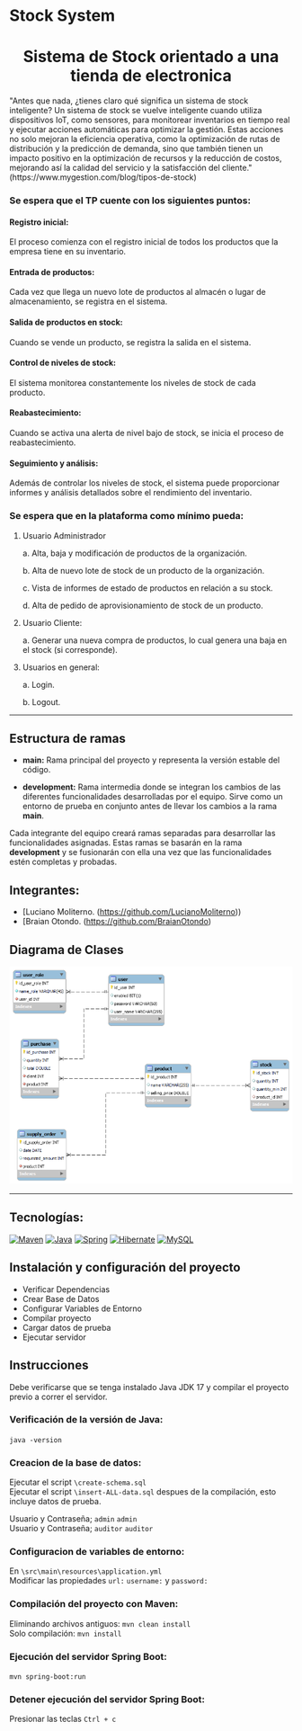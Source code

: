 # Stock System

<div align="center">
<h1> Sistema de Stock orientado a una tienda de electronica</h1>
</div>
"Antes que nada, ¿tienes claro qué significa un sistema de stock inteligente? Un sistema de stock se vuelve inteligente cuando utiliza dispositivos IoT, como sensores, para monitorear inventarios en tiempo real y ejecutar acciones automáticas para optimizar la gestión. Estas acciones no solo mejoran la eficiencia operativa, como la optimización de rutas de distribución y la predicción de demanda, sino que también tienen un impacto positivo en la optimización de recursos y la reducción de costos, mejorando así la calidad del servicio y la satisfacción del cliente."
(https://www.mygestion.com/blog/tipos-de-stock)

### Se espera que el TP cuente con los siguientes puntos:
#### Registro inicial: 

El proceso comienza con el registro inicial de todos los productos que la empresa
tiene en su inventario. 

#### Entrada de productos: 

Cada vez que llega un nuevo lote de productos al almacén o lugar de
almacenamiento, se registra en el sistema.

#### Salida de productos en stock: 

Cuando se vende un producto, se registra la salida en el sistema.

#### Control de niveles de stock: 

El sistema monitorea constantemente los niveles de stock de cada
producto. 

#### Reabastecimiento:

Cuando se activa una alerta de nivel bajo de stock, se inicia el proceso de
reabastecimiento. 

#### Seguimiento y análisis: 

Además de controlar los niveles de stock, el sistema puede proporcionar
informes y análisis detallados sobre el rendimiento del inventario. 

### Se espera que en la plataforma como mínimo pueda:
1. Usuario Administrador
   
    a. Alta, baja y modificación de productos de la organización.
   
    b. Alta de nuevo lote de stock de un producto de la organización.
   
    c. Vista de informes de estado de productos en relación a su stock.
   
    d. Alta de pedido de aprovisionamiento de stock de un producto.
   
3. Usuario Cliente:
   
    a. Generar una nueva compra de productos, lo cual genera una baja en el stock (si corresponde).
   
5. Usuarios en general:
   
    a. Login.
   
    b. Logout.
---
## Estructura de ramas
- **main:**
Rama principal del proyecto y representa la versión estable del código.

- **development:**
Rama intermedia donde se integran los cambios de las diferentes funcionalidades desarrolladas por el equipo. Sirve como un entorno de prueba en conjunto antes de llevar los cambios a la rama **main**.

Cada integrante del equipo creará ramas separadas para desarrollar las funcionalidades asignadas. Estas ramas se basarán en la rama **development** y se fusionarán con ella una vez que las funcionalidades estén completas y probadas.


## Integrantes:
- [Luciano Moliterno. (https://github.com/LucianoMoliterno))
- [Braian Otondo. (https://github.com/BraianOtondo)

## Diagrama de Clases
<img src="stock_system_ERD.png"  title="Diagrama de Clases UML">

---

## Tecnologías:
[![Maven](https://skillicons.dev/icons?i=maven)](https://maven.apache.org/)
[![Java](https://skillicons.dev/icons?i=java)](https://www.oracle.com/java/technologies/javase/jdk17-archive-downloads.html)
[![Spring](https://skillicons.dev/icons?i=spring)](https://spring.io/projects/spring-boot)
[![Hibernate](https://skillicons.dev/icons?i=hibernate)](https://hibernate.org/)
[![MySQL](https://skillicons.dev/icons?i=mysql)](https://www.mysql.com/)

## Instalación y configuración del proyecto
- Verificar Dependencias
- Crear Base de Datos
- Configurar Variables de Entorno
- Compilar  proyecto
- Cargar datos de prueba
- Ejecutar servidor

## Instrucciones

Debe verificarse que se tenga instalado Java JDK 17 y compilar el proyecto previo a correr el servidor.

### Verificación de la versión de Java:
`java -version`


### Creacion de la base de datos:
Ejecutar el script `\create-schema.sql`  
Ejecutar el script `\insert-ALL-data.sql` despues de la compilación, esto incluye datos de prueba.

Usuario y Contraseña; `admin` `admin`  
Usuario y Contraseña; `auditor` `auditor`

### Configuracion de variables de entorno:
En `\src\main\resources\application.yml`  
Modificar las propiedades `url:` `username:` y `password:`


### Compilación del proyecto con Maven:
Eliminando archivos antiguos: `mvn clean install`  
Solo compilación: `mvn install`

### Ejecución del servidor Spring Boot:
`mvn spring-boot:run`

### Detener ejecución del servidor Spring Boot:
Presionar las teclas `Ctrl + c`
